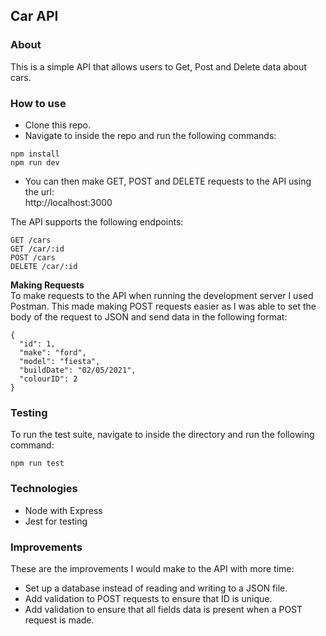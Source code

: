 ## Car API ##

### About ### 
This is a simple API that allows users to Get, Post and Delete data about cars. 

### How to use ###
 - Clone this repo.  
 - Navigate to inside the repo and run the following commands:
 ```
 npm install  
 npm run dev  
 ```
  - You can then make GET, POST and DELETE requests to the API using the url:  
  http://localhost:3000

  The API supports the following endpoints: 
  ```
  GET /cars
  GET /car/:id
  POST /cars
  DELETE /car/:id
  ```

**Making Requests**  
To make requests to the API when running the development server I used Postman. This made making POST requests easier as I was able to set the body of the request to JSON and send data in the following format: 
```
{
  "id": 1,
  "make": "ford",
  "model": "fiesta",
  "buildDate": "02/05/2021",
  "colourID": 2
}
```

### Testing ###
To run the test suite, navigate to inside the directory and run the following command:   
``` 
npm run test 
```

### Technologies ###
 - Node with Express 
 - Jest for testing 

### Improvements ###
These are the improvements I would make to the API with more time:
  - Set up a database instead of reading and writing to a JSON file.
  - Add validation to POST requests to ensure that ID is unique.
  - Add validation to ensure that all fields data is present when a POST request is made.
